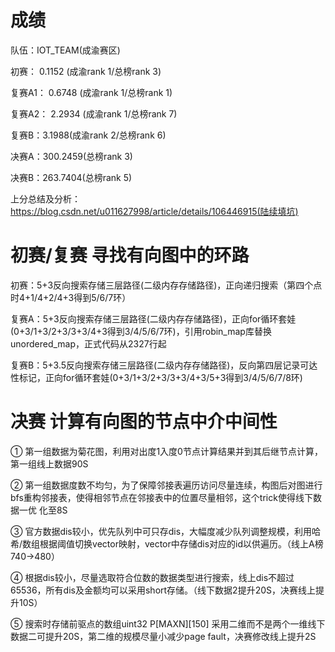 # 成绩

队伍：IOT_TEAM(成渝赛区)

初赛： 0.1152 (成渝rank 1/总榜rank 3)

复赛A1： 0.6748 (成渝rank 1/总榜rank 1)

复赛A2： 2.2934 (成渝rank 1/总榜rank 7)

复赛B：3.1988(成渝rank 2/总榜rank 6)

决赛A：300.2459(总榜rank 3)

决赛B：263.7404(总榜rank 5)

上分总结及分析：https://blog.csdn.net/u011627998/article/details/106446915(陆续填坑)

# 初赛/复赛 寻找有向图中的环路

初赛：5+3反向搜索存储三层路径(二级内存存储路径)，正向递归搜索（第四个点时4+1/4+2/4+3得到5/6/7环）

复赛A：5+3反向搜索存储三层路径(二级内存存储路径)，正向for循环套娃(0+3/1+3/2+3/3+3/4+3得到3/4/5/6/7环)，引用robin_map库替换unordered_map，正式代码从2327行起

复赛B：5+3.5反向搜索存储三层路径(二级内存存储路径)，反向第四层记录可达性标记，正向for循环套娃(0+3/1+3/2+3/3+3/4+3/5+3得到3/4/5/6/7/8环)

# 决赛 计算有向图的节点中介中间性

① 第一组数据为菊花图，利用对出度1入度0节点计算结果并到其后继节点计算，第一组线上数据90S

② 第一组数据度数不均匀，为了保障邻接表遍历访问尽量连续，构图后对图进行bfs重构邻接表，使得相邻节点在邻接表中的位置尽量相邻，这个trick使得线下数据一优
化至8S

③ 官方数据dis较小，优先队列中可只存dis，大幅度减少队列调整规模，利用哈希/数组根据阈值切换vector映射，vector中存储dis对应的id以供遍历。（线上A榜 
740->480）

④ 根据dis较小，尽量选取符合位数的数据类型进行搜索，线上dis不超过65536，所有dis及金额均可以采用short存储。（线下数据2提升20S，决赛线上提升10S）

⑤ 搜索时存储前驱点的数组uint32 P[MAXN][150] 采用二维而不是两个一维线下数据二可提升20S，第二维的规模尽量小减少page fault，决赛修改线上提升2S


